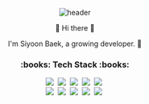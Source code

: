 
<div align="center">
  
![header](https://capsule-render.vercel.app/api?type=Waving&color=gradient&height=200&section=header&text=SiYoon%20Baek&fontSize=80&fontColor=fff&textalign=center)

<p>👋 Hi there 👋</p>
<p>I'm Siyoon Baek, a growing developer. 🌱</p>


<h3>:books: Tech Stack :books:</h3>
<p>
  <img src="https://img.shields.io/badge/HTML5-E34F26?style=flat-square&logo=HTML5&logoColor=white"/></a>&nbsp 
  <img src="https://img.shields.io/badge/css-1572B6?style=flat-square&logo=css3&logoColor=white"/></a>&nbsp
  <img src="https://img.shields.io/badge/Javascript-ffb13b?style=flat-square&logo=javascript&logoColor=white"/></a>&nbsp 
  <img src="https://img.shields.io/badge/react-61DAFB?style=flat-square&logo=react&logoColor=white"/></a>&nbsp
  <img src="https://img.shields.io/badge/TypeScript-3178C6?style=flat-square&logo=TypeScript&logoColor=white"/></a>&nbsp 
  <br>
  <img src="https://img.shields.io/badge/Java-007396?style=flat-square&logo=Java&logoColor=white"/></a>&nbsp 
  <img src="https://img.shields.io/badge/jquery-0769AD?style=flat-square&logo=jquery&logoColor=white"/></a>&nbsp 
  <img src="https://img.shields.io/badge/oracle-F80000?style=flat-square&logo=oracle&logoColor=white"/></a>&nbsp 
  <img src="https://img.shields.io/badge/spring-6DB33F?style=flat-square&logo=spring&logoColor=white"/></a>&nbsp 
  <img src="https://img.shields.io/badge/bootstrap-7952B3?style=flat-square&logo=bootstrap&logoColor=white"/></a>&nbsp 
</p>

</div>
